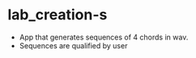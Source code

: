 # lab_creation-s
* App that generates sequences of 4 chords in wav.
* Sequences are qualified by user
